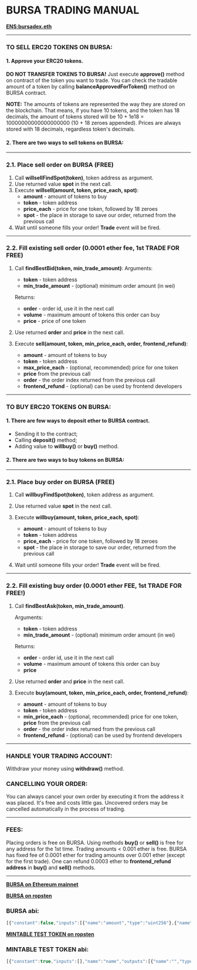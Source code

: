 
# BURSA TRADING MANUAL
**[ENS:bursadex.eth](https://etherscan.io/address/bursadex.eth)**

---
### TO SELL ERC20 TOKENS ON BURSA:

#### 1. Approve your ERC20 tokens.
**DO NOT TRANSFER TOKENS TO BURSA!** Just execute **approve()** method on contract of the token you want to trade. You can check the tradable amount of a token by calling **balanceApprovedForToken()** method on BURSA contract.

**NOTE:** The amounts of tokens are represented the way they are stored on the blockchain. That means, if you have 10 tokens, and the token has 18 decimals, the amount of tokens stored will be 10 + 1e18 = 10000000000000000000 (10 + 18 zeroes appended). Prices are always stored with 18 decimals, regardless token's decimals.


#### 2. There are two ways to sell tokens on BURSA:
---
### 2.1. Place sell order on BURSA  (FREE)
1. Call     **willsellFindSpot(token)**, token address as argument.
2. Use returned value **spot** in the next call.
3. Execute  **willsell(amount, token, price_each, spot)**:
     * **amount**   - amount of tokens to buy
     * **token**   - token address
     * **price_each**   - price for one token, followed by 18 zeroes
     * **spot**   - the place in storage to save our order, returned from the previous call
4. Wait until someone fills your order! **Trade** event will be fired.
---
### 2.2. Fill existing sell order (0.0001 ether fee, 1st TRADE FOR FREE)

1. Call **findBestBid(token, min_trade_amount)**:
Arguments:
    *  **token**   - token address
    *  **min\_trade\_amount** - (optional) minimum order amount (in wei)

    Returns:
    * **order** - order id, use it in the next call
    * **volume**   - maximum amount of tokens this order can buy
    * **price** - price of one token
2. Use returned **order** and **price** in the next call.
3. Execute **sell(amount, token, min_price_each, order, frontend_refund)**:
    * **amount**   - amount of tokens to buy
    * **token**   - token address
    * **max\_price\_each**   - (optional, recommended) price for one token
    * **price** from the previous call
    * **order**   - the order index returned from the previous call
    * **frontend\_refund**  - (optional) can be used by frontend developers
---

### TO BUY ERC20 TOKENS ON BURSA:

#### 1. There are few ways to deposit ether to BURSA contract.
 * Sending it to the contract;
 * Calling **deposit()** method;
 * Adding value to **willbuy()** or **buy()** method.

#### 2. There are two ways to buy tokens on BURSA:
---
### 2.1. Place buy order on BURSA  (FREE)
1. Call     **willbuyFindSpot(token)**, token address as argument.
2. Use returned value **spot** in the next call.
3. Execute  **willbuy(amount, token, price_each, spot)**:
     * **amount**   - amount of tokens to buy
     * **token**   - token address
     * **price_each**   - price for one token, followed by 18 zeroes
     * **spot**   - the place in storage to save our order, returned
                 from the previous call

4. Wait until someone fills your order! **Trade** event will be fired.
---
### 2.2. Fill existing buy order  (0.0001 ether FEE, 1st TRADE FOR FREE!)
1. Call **findBestAsk(token, min_trade_amount)**.

    Arguments:
    * **token**   - token address
    * **min_trade_amount** - (optional) minimum order amount (in wei)

    Returns:
    * **order**   - order id, use it in the next call
    * **volume**   - maximum amount of tokens this order can buy
    *  **price**
2. Use returned **order** and **price** in the next call.

3. Execute **buy(amount, token, min_price_each, order, frontend_refund)**:
    * **amount**   - amount of tokens to buy
    * **token**   - token address
    * **min_price_each**   - (optional, recommended) price for one token, **price** from the previous call
    * **order**   - the order index returned from the previous call
    * **frontend_refund**  - (optional) can be used by frontend developers

---

### HANDLE YOUR TRADING ACCOUNT:
Withdraw your money using **withdraw()** method.

### CANCELLING YOUR ORDER:
You can always cancel your own order by executing it from the address it was placed. It's free and costs little gas. Uncovered orders may be cancelled automatically in the process of trading.

---



### FEES:
Placing orders is free on BURSA.  Using methods **buy()** or **sell()** is free for any address for the 1st time. Trading amounts < 0.001 ether is free. BURSA has fixed fee of 0.0001 ether for trading amounts over 0.001 ether (except for the first trade). One can refund 0.0003 ether to **frontend_refund address** in **buy()** and **sell()** methods.

---

**[BURSA on Ethereum mainnet](https://etherscan.io/address/bursadex.eth)**

**[BURSA on ropsten](https://ropsten.etherscan.io/address/0xC9d78ebd4D11d0Dd6FE16953EfE6534A2cc0A9c7)**
### BURSA abi:
```js
[{"constant":false,"inputs":[{"name":"amount","type":"uint256"},{"name":"token","type":"address"},{"name":"price_each","type":"uint256"},{"name":"bid_order_spot","type":"uint256"}],"name":"willbuy","outputs":[{"name":"","type":"bool"}],"payable":true,"stateMutability":"payable","type":"function"},{"constant":true,"inputs":[],"name":"updateAvailable","outputs":[{"name":"","type":"address"}],"payable":false,"stateMutability":"view","type":"function"},{"constant":true,"inputs":[],"name":"name","outputs":[{"name":"","type":"string"}],"payable":false,"stateMutability":"view","type":"function"},{"constant":true,"inputs":[{"name":"token","type":"address"},{"name":"min_trade_amount","type":"uint256"}],"name":"findBestBid","outputs":[{"name":"bid_order","type":"uint256"},{"name":"volume","type":"uint256"},{"name":"price","type":"uint256"}],"payable":false,"stateMutability":"view","type":"function"},{"constant":false,"inputs":[{"name":"amount","type":"uint256"}],"name":"withdraw","outputs":[],"payable":false,"stateMutability":"nonpayable","type":"function"},{"constant":true,"inputs":[{"name":"token","type":"address"},{"name":"user","type":"address"}],"name":"balanceApprovedForToken","outputs":[{"name":"amount","type":"uint256"}],"payable":false,"stateMutability":"view","type":"function"},{"constant":true,"inputs":[{"name":"user","type":"address"}],"name":"balanceOf","outputs":[{"name":"balance","type":"uint256"}],"payable":false,"stateMutability":"view","type":"function"},{"constant":true,"inputs":[{"name":"token","type":"address"},{"name":"ask_order","type":"uint256"}],"name":"willsellInfo","outputs":[{"name":"user","type":"address"},{"name":"price","type":"uint256"},{"name":"amount","type":"uint256"}],"payable":false,"stateMutability":"view","type":"function"},{"constant":false,"inputs":[{"name":"amount","type":"uint256"},{"name":"token","type":"address"},{"name":"min_price_each","type":"uint256"},{"name":"bid_order","type":"uint256"},{"name":"frontend_refund","type":"address"}],"name":"sell","outputs":[{"name":"","type":"bool"}],"payable":true,"stateMutability":"payable","type":"function"},{"constant":true,"inputs":[{"name":"token","type":"address"},{"name":"min_trade_amount","type":"uint256"}],"name":"findBestAsk","outputs":[{"name":"ask_order","type":"uint256"},{"name":"volume","type":"uint256"},{"name":"price","type":"uint256"}],"payable":false,"stateMutability":"view","type":"function"},{"constant":false,"inputs":[{"name":"amount","type":"uint256"},{"name":"token","type":"address"},{"name":"price_each","type":"uint256"},{"name":"ask_order_spot","type":"uint256"}],"name":"willsell","outputs":[{"name":"","type":"bool"}],"payable":true,"stateMutability":"payable","type":"function"},{"constant":true,"inputs":[{"name":"token","type":"address"},{"name":"bid_order","type":"uint256"}],"name":"willbuyInfo","outputs":[{"name":"user","type":"address"},{"name":"price","type":"uint256"},{"name":"amount","type":"uint256"}],"payable":false,"stateMutability":"view","type":"function"},{"constant":false,"inputs":[],"name":"deposit","outputs":[{"name":"","type":"bool"}],"payable":true,"stateMutability":"payable","type":"function"},{"constant":true,"inputs":[{"name":"token","type":"address"}],"name":"willsellFindSpot","outputs":[{"name":"ask_order_spot","type":"uint256"}],"payable":false,"stateMutability":"view","type":"function"},{"constant":true,"inputs":[{"name":"token","type":"address"}],"name":"willbuyFindSpot","outputs":[{"name":"bid_order_spot","type":"uint256"}],"payable":false,"stateMutability":"view","type":"function"},{"constant":false,"inputs":[{"name":"amount","type":"uint256"},{"name":"token","type":"address"},{"name":"max_price_each","type":"uint256"},{"name":"ask_order","type":"uint256"},{"name":"frontend_refund","type":"address"}],"name":"buy","outputs":[{"name":"","type":"bool"}],"payable":true,"stateMutability":"payable","type":"function"},{"inputs":[],"payable":false,"stateMutability":"nonpayable","type":"constructor"},{"payable":true,"stateMutability":"payable","type":"fallback"},{"anonymous":false,"inputs":[{"indexed":false,"name":"amount","type":"uint256"},{"indexed":false,"name":"token","type":"address"},{"indexed":false,"name":"price_each","type":"uint256"},{"indexed":false,"name":"buyer","type":"address"},{"indexed":false,"name":"seller","type":"address"}],"name":"Trade","type":"event"}]
```

**[MINTABLE TEST TOKEN on ropsten](https://ropsten.etherscan.io/address/0x5D8b2400961546691214b495a501dE818939cfe2)**
### MINTABLE TEST TOKEN abi:
```js
[{"constant":true,"inputs":[],"name":"name","outputs":[{"name":"","type":"string"}],"payable":false,"stateMutability":"view","type":"function"},{"constant":false,"inputs":[{"name":"_spender","type":"address"},{"name":"_value","type":"uint256"}],"name":"approve","outputs":[{"name":"success","type":"bool"}],"payable":false,"stateMutability":"nonpayable","type":"function"},{"constant":false,"inputs":[{"name":"_from","type":"address"},{"name":"_to","type":"address"},{"name":"_value","type":"uint256"}],"name":"transferFrom","outputs":[{"name":"success","type":"bool"}],"payable":false,"stateMutability":"nonpayable","type":"function"},{"constant":true,"inputs":[],"name":"decimals","outputs":[{"name":"","type":"uint8"}],"payable":false,"stateMutability":"view","type":"function"},{"constant":true,"inputs":[{"name":"_owner","type":"address"}],"name":"balanceOf","outputs":[{"name":"balance","type":"uint256"}],"payable":false,"stateMutability":"view","type":"function"},{"constant":false,"inputs":[{"name":"_value","type":"uint256"},{"name":"_to","type":"address"}],"name":"mint","outputs":[],"payable":false,"stateMutability":"nonpayable","type":"function"},{"constant":true,"inputs":[],"name":"symbol","outputs":[{"name":"","type":"string"}],"payable":false,"stateMutability":"view","type":"function"},{"constant":false,"inputs":[{"name":"_to","type":"address"},{"name":"_value","type":"uint256"}],"name":"transfer","outputs":[{"name":"success","type":"bool"}],"payable":false,"stateMutability":"nonpayable","type":"function"},{"constant":true,"inputs":[{"name":"_owner","type":"address"},{"name":"_spender","type":"address"}],"name":"allowance","outputs":[{"name":"remaining","type":"uint256"}],"payable":false,"stateMutability":"view","type":"function"},{"inputs":[],"payable":false,"stateMutability":"nonpayable","type":"constructor"},{"anonymous":false,"inputs":[{"indexed":true,"name":"_from","type":"address"},{"indexed":true,"name":"_to","type":"address"},{"indexed":false,"name":"_value","type":"uint256"}],"name":"Transfer","type":"event"},{"anonymous":false,"inputs":[{"indexed":true,"name":"_owner","type":"address"},{"indexed":true,"name":"_spender","type":"address"},{"indexed":false,"name":"_value","type":"uint256"}],"name":"Approval","type":"event"}]
```
